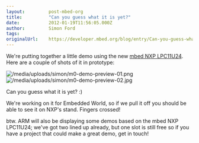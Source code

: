```yaml
---
layout:         post-mbed-org
title:          "Can you guess what it is yet?"
date:           2012-01-19T11:56:05.000Z
author:         Simon Ford
tags:           
originalUrl:    https://developer.mbed.org/blog/entry/Can-you-guess-what-it-is-yet/
---
```


<p>
  We're putting together a little demo using the new <a href=
  "/handbook/mbed-NXP-LPC11U24">mbed NXP LPC11U24</a>. Here are a
  couple of shots of it in prototype:
</p>
<p>
  <img src=
  "https://developer.mbed.org/media/uploads/simon/m0-demo-preview-01.png"
  alt="/media/uploads/simon/m0-demo-preview-01.png" title=
  "/media/uploads/simon/m0-demo-preview-01.png"> <img src=
  "https://developer.mbed.org/media/uploads/simon/m0-demo-preview-02.jpg"
  alt="/media/uploads/simon/m0-demo-preview-02.jpg" title=
  "/media/uploads/simon/m0-demo-preview-02.jpg">
</p>
<p>
  Can you guess what it is yet? :)
</p>
<p>
  We're working on it for Embedded World, so if we pull it off you
  should be able to see it on NXP's stand. Fingers crossed!
</p>
<p>
  btw. ARM will also be displaying some demos based on the mbed NXP
  LPC11U24; we've got two lined up already, but one slot is still
  free so if you have a project that could make a great demo, get
  in touch!
</p>

